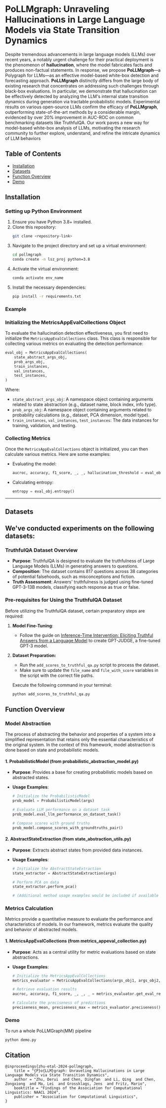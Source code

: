 #  PoLLMgraph: Unraveling Hallucinations in Large Language Models via State Transition Dynamics

Despite tremendous advancements in large language models (LLMs) over recent years,  a notably urgent challenge for their practical deployment is the phenomenon of  **hallucination**, where the model fabricates facts and produces non-factual statements. In response, we propose **PoLLMgraph**—a Polygraph for LLMs—as an effective model-based white-box detection and forecasting approach. **PoLLMgraph** distinctly differs from the large body of existing research that concentrates on addressing such challenges through black-box evaluations. In particular, we demonstrate that hallucination can be effectively detected by analyzing the LLM's internal state transition dynamics during generation via tractable probabilistic models. Experimental results on various open-source LLMs confirm the efficacy of **PoLLMgraph**, outperforming state-of-the-art methods by a considerable margin, evidenced by over 20% improvement in AUC-ROC on common benchmarking datasets like TruthfulQA. Our work paves a new way for model-based white-box analysis of LLMs, motivating the research community to further explore, understand, and refine the intricate dynamics of LLM behaviors

## Table of Contents

- [Installation](#installation)
- [Datasets](#datasets)
- [Function Overview](#function-overview)
- [Demo](#demo)

## Installation

### Setting up Python Environment

1. Ensure you have Python 3.8+ installed.
2. Clone this repository:
   ```bash
   git clone <repository-link>
3. Navigate to the project directory and set up a virtual environment:
   ```bash
   cd pollmgraph
   conda create -n lsz_proj python=3.8
4. Activate the virtual environment:
   ```bash
   conda activate env_name
5. Install the necessary dependencies:
   ```bash
   pip install -r requirements.txt

### **Example**

### **Initializing the MetricsAppEvalCollections Object**

To evaluate the hallucination detection effectiveness, you first need to initialize the `MetricsAppEvalCollections` class. This class is responsible for collecting various metrics on evaluating the detection performance:

```python
eval_obj = MetricsAppEvalCollections(
    state_abstract_args_obj,
    prob_args_obj,
    train_instances,
    val_instances,
    test_instances,
)
```

Where:

- `state_abstract_args_obj`: A namespace object containing arguments related to state abstraction (e.g., dataset name, block index, info type).
- `prob_args_obj`: A namespace object containing arguments related to probability calculations (e.g., dataset, PCA dimension, model type).
- `train_instances`, `val_instances`, `test_instances`: The data instances for training, validation, and testing.

### **Collecting Metrics**

Once the `MetricsAppEvalCollections` object is initialized, you can then calculate various metrics. Here are some examples:

- Evaluating the model:

  ```python
  aucroc, accuracy, f1_score, _, _, hallucination_threshold = eval_obj.get_eval_result()
  ```

- Calculating entropy:

  ```python
  entropy = eval_obj.entropy()
  ```

---


## Datasets
We've conducted experiments on the following datasets:
---

### TruthfulQA Dataset Overview

- **Purpose**: TruthfulQA is designed to evaluate the truthfulness of Large Language Models (LLMs) in generating answers to questions.
- **Composition**: The dataset contains 817 questions across 38 categories of potential falsehoods, such as misconceptions and fiction.
- **Truth Assessment**: Answers' truthfulness is judged using fine-tuned GPT-3-13B models, classifying each response as true or false.

### Pre-requisites for Using the TruthfulQA Dataset

Before utilizing the TruthfulQA dataset, certain preparatory steps are required:

1. **Model Fine-Tuning**:
   - Follow the guide on [Inference-Time Intervention: Eliciting Truthful Answers from a Language Model](https://github.com/likenneth/honest_llama#truthfulqa-evaluation) to create GPT-JUDGE, a fine-tuned GPT-3 model.

2. **Dataset Preparation:**
   - Run the `add_scores_to_truthful_qa.py` script to process the dataset. 
   - Make sure to update the `file_name` and `file_with_score` variables in the script with the correct file paths.

   Execute the following command in your terminal:
   ```bash
   python add_scores_to_truthful_qa.py
   ```

## Function Overview

### **Model Abstraction**

The process of abstracting the behavior and properties of a system into a simplified representation that retains only the essential characteristics of the original system. In the context of this framework, model abstraction is done based on state and probabilistic models.

#### **1. ProbabilisticModel (from probabilistic_abstraction_model.py)**
- **Purpose**: Provides a base for creating probabilistic models based on abstracted states.
  
- **Usage Examples**:
  ```python
  # Initialize the ProbabilisticModel
  prob_model = ProbabilisticModel(args)
  
  # Evaluate LLM performance on a dataset task
  prob_model.eval_llm_performance_on_dataset_task()
  
  # Compose scores with ground truths
  prob_model.compose_scores_with_groundtruths_pair()
  ```

#### **2. AbstractStateExtraction (from state_abstraction_utils.py)**
- **Purpose**: Extracts abstract states from provided data instances.
  
- **Usage Examples**:
  ```python
  # Initialize the AbstractStateExtraction
  state_extractor = AbstractStateExtraction(args)
  
  # Perform PCA on data
  state_extractor.perform_pca()
  
  # (Additional method usage examples would be included if available in the file)
  ```

### **Metrics Calculation**

Metrics provide a quantitative measure to evaluate the performance and characteristics of models. In our framework, metrics evaluate the quality and behavior of abstracted models.

#### **1. MetricsAppEvalCollections (from metrics_appeval_collection.py)**
- **Purpose**: Acts as a central utility for metric evaluations based on state abstractions.
  
- **Usage Examples**:
  ```python
  # Initialize the MetricsAppEvalCollections
  metrics_evaluator = MetricsAppEvalCollections(args_obj1, args_obj2, train_data, val_data, test_data)
  
  # Retrieve evaluation results
  aucroc, accuracy, f1_score, _, _, _ = metrics_evaluator.get_eval_result()
  
  # Calculate the preciseness of predictions
  preciseness_mean, preciseness_max = metrics_evaluator.preciseness()
  ```


### **Demo**

To run a whole PoLLMGraph(MM) pipeline
   ```
   python demo.py 
   ```
## **Citation**

```
@inproceedings{zhu-etal-2024-pollmgraph,
    title = "{P}o{LLM}graph: Unraveling Hallucinations in Large Language Models via State Transition Dynamics",
    author = "Zhu, Derui  and Chen, Dingfan  and Li, Qing  and Chen, Zongxiong  and Ma, Lei  and Grossklags, Jens  and Fritz, Mario",
    booktitle = "Findings of the Association for Computational Linguistics: NAACL 2024",
    publisher = "Association for Computational Linguistics",
}
```

